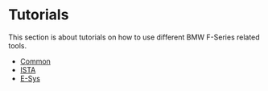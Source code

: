 # Tutorials

This section is about tutorials on how to use different BMW F-Series related tools.

- [Common](Common/README.md)
- [ISTA](ISTA/README.md)
- [E-Sys](ESys/README.md)
